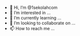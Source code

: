 - 👋 Hi, I’m @1sekolahcom
- 👀 I’m interested in ...
- 🌱 I’m currently learning ...
- 💞️ I’m looking to collaborate on ...
- 📫 How to reach me ...

<!---
1sekolahcom/1sekolahcom is a ✨ special ✨ repository because its `README.md` (this file) appears on your GitHub profile.
You can click the Preview link to take a look at your changes.
--->
